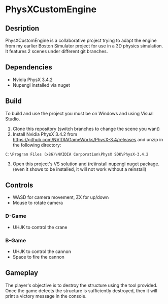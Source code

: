 # PhysXCustomEngine

## Desription

PhysXCustomEngine is a collaborative project trying to adapt the engine from my earlier Boston Simulator project for use in a 3D physics simulation. It features 2 scenes under different git branches.

## Dependencies

- Nvidia PhysX 3.4.2
- Nupengl installed via nuget

## Build

To build and use the project you must be on Windows and using Visual Studio.

1. Clone this repository (switch branches to change the scene you want)
2. Install Nvidia PhysX 3.4.2 from https://github.com/NVIDIAGameWorks/PhysX-3.4/releases and unzip in the following directory:
   
```
C:\Program Files (x86)\NVIDIA Corporation\PhysX SDK\PhysX-3.4.2
```

3. Open this project's VS solution and (re)install nupengl nuget package. (even it shows to be installed, it will not work without a reinstall)

## Controls

- WASD for camera movement, ZX for up/down
- Mouse to rotate camera

### D-Game

- UHJK to control the crane

### B-Game

- UHJK to control the cannon
- Space to fire the cannon

## Gameplay

The player's objective is to destroy the structure using the tool provided. Once the game detects the structure is sufficiently destroyed, then it will print a victory message in the console.
